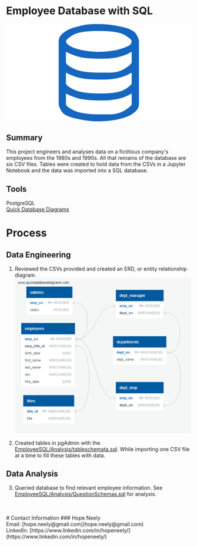 # Employee Database with SQL
![EmployeeSQL/data/sql.png](EmployeeSQL/data/sql.png)
## Summary
This project engineers and analyses data on a fictitious company's employees from the 1980s and 1990s. All that remains of the database are six CSV files. Tables were created to hold data from the CSVs in a Jupyter Notebook and the data was imported into a SQL database.

## Tools
PostgreSQL<br>
[Quick Database Diagrams](http://www.quickdatabasediagrams.com)

# Process
## Data Engineering
1. Reviewed the CSVs provided and created an ERD, or entity relationship diagram.
![EmployeeSQL/data/ERD.png](EmployeeSQL/data/ERD.png)

2. Created tables in pgAdmin with the [EmployeeSQL/Analysis/tableschemata.sql](EmployeeSQL/Analysis/tableschemata.sql). While importing one CSV file at a time to fill these tables with data.

## Data Analysis

3. Queried database to find relevant employee information. See [EmployeeSQL/Analysis/QuestionSchemas.sql](EmployeeSQL/Analysis/QuestionSchemas.sql) for analysis.
<br>
<br>
# Contact Information
### Hope Neely<br>
Email: [hope.neely@gmail.com](hope.neely@gmail.com)<br>
LinkedIn: [https://www.linkedin.com/in/hopeneely/](https://www.linkedin.com/in/hopeneely/)